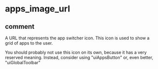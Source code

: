 # apps_image_url
## comment

A URL that represents the app switcher icon.
This icon is used to show a grid of apps to the user.

You should probably not use this icon on its own, because it has a very reserved meaning.
Instead, consider using "uiAppsButton" or, even better, "uiGlobalToolbar"
